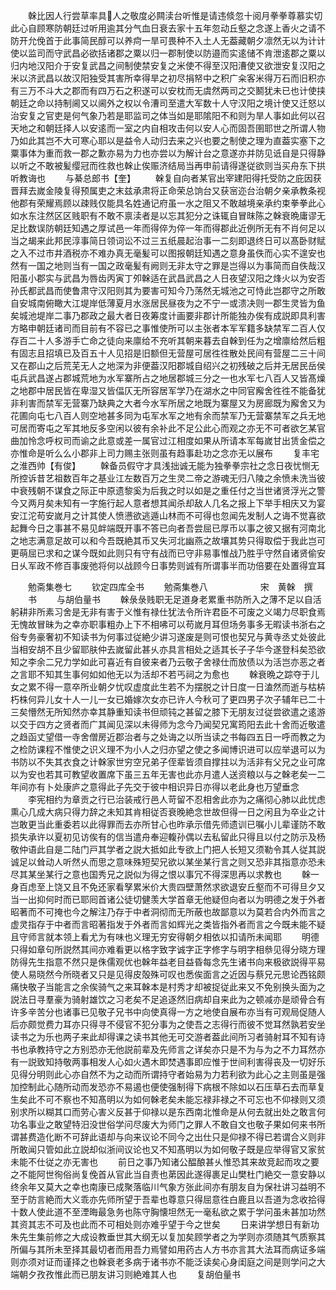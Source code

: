 <!-- { "loadSidebar": true } -->
　　榦比因人行尝草率具人之敬度必闗渎台听惟是请违倐忽十阅月拳拳尊慕实切此心自顾寒防朝廷过听用逾其分气血日衰去家十五年忽动丘壑之念遂上香火之请不防开允俛首于此事简民醇可以养疴一旱可畏种不入土人无葢藏朝夕凛然无以为计计使以监司而守武昌必欲括诸郡之粟以归一郡制使以防邉而实逺储不肯泄逺郡之粟以归内地汉阳介于安复武昌之间制使禁安复之米使不得至汉阳漕使又欲泄安复汉阳之米以济武昌以故汉阳独受其害所幸得旱之初尽捐帑中之积广籴客米得万石而旧积亦有三万不斗大之郡而有四万石之积遂可以安枕而无虞然两司之交鬭犹未已也计使挟朝廷之命以持制阃又以阃外之权以令漕司至遣大军数十人守汉阳之境计使又迁怒以治安复之官吏是何气象乃若是耶监司之体当如是耶隂阳不和则为旱人事如此何以召天地之和朝廷择人以安逺而一室之内自相攻击何以安人心而固吾圉耶世之所谓人物乃如此其岂不大可寒心耶以是益令人动归去来之兴也要之制使之理为直葢实塞下之粟事体为重而救一郡之歉亦易为力也亦尝以为解计台之意遂亦并防见诋自是只得静以听之不敢被髪缨冠而徃救也榦止俟赈济结局当再申前请得遂従欲则当买舟东下拱听教诲也
　　与綦总郎书【奎】
　　榦复自向者某官出宰建阳得托受防之庇因获晋拜去嵗金陵复得预属吏之末兹承肃将正命荣总饷台又获宻迩台治朝夕亲承教条视他郡有荣耀焉顾以疎贱仅能具名姓通记府虽一水之阻又不敢越境亲承约束拳拳此心如水东注然区区贱职有不敢不禀渎者是以忘其犯分之诛辄自冒昩陈之榦衰晩庸谬无足比数误防朝廷知遇之厚试邑一年而得倅为倅一年而得郡此近例所无有不肖何足以当之朅来此邦民淳事简日领词讼不过三五纸晨起治事一二刻即退终日可以髙卧财赋之入不过市井酒税亦不难办真无毫髪可以图报朝廷知遇之意身虽佚而心实不遑安也然有一国之地则当有一国之政毫髪有阙则无非太守之罪是岂得以为事简而自佚哉汉阳虽小郡实与武昌为唇齿丙寅丁夘榦适在武昌武昌之人日夜望汉阳之烽火以为安否孙氏都武昌而使鲁肃守汉阳则其为要害可知今乃荡然无城池之可恃此岂郡守之所敢自安城南俯瞰大江堤岸低薄夏月水涨居民昼夜为之不宁一或溃决则一郡生灵皆为鱼矣城池堤岸二事乃郡政之最大者日夜筹度计画要非郡计所能独办俟有成説即具利害方略申朝廷诸司而目前有不容已之事惟使所可以主张者本军军籍多缺禁军二百人仅存百二十人多游手亡命之徒向来廪给不充听其朝来暮去自榦到任为之增廪给然后粗有固志且招填已及百五十人见招是旧额但无营屋可居徃徃散处民间有营屋二三十间又在郡山之后荒芜无人之地深为非便葢汉阳郡城自绍兴之初残破之后并无居民岳侯屯兵武昌遂占郡城荒地为水军寨所占之地居郡城三分之一也水军七八百人又皆髙燥之地郡中居民皆在卑湿又皆偪仄无所容居军学乃在湖水之中同官廨舍徃徃不能备犹非利害而禁军无营寨乃缺典之大者今水军所居之地既为寨屋又为房廊既为廨舍又为花圃向屯七八百人则空地甚多同为屯军水军之地有余而禁军乃无营寨禁军之兵无地可居而寄屯之军其地反多空闲以彼有余补此不足公此心而观之亦无不可者欲乞某官曲加怜念呼权司而谕之此意或差一属官过江相度如果从所请本军每嵗甘出赁金偿之亦惟命是听么么小郡非上司力赐主张则虽有趋事赴功之念亦无以展布
　　复丰宅之淮西帅【有俊】
　　榦备员假守才具浅拙诚无能为独拳拳宗社之念日夜忧恻无所控诉昔艺祖数百年之基业江左数百万之生灵二帝之游魂无归八陵之余愤未洗当彼中衰残朝不谋食之际正中原遗黎奚为后我之时以如是之重任付之当世诸贤浮光之警今又两月矣未知有一字施行起人意者想其闻杀却敌人几名之报上下举手相庆又为宴安江沱苟安嵗月之计其使人愤懑欲逃遁山林而不可得也忽闻先发制人之诲不觉喜欲起舞今日之事甚不易见衅端既开事不答已向者吾尝屈已厚币以事之彼又据有河南北之地志满意足故可以和今吾既絶其币又失河北幽燕之故壤其势只得取偿于我此岂可更萌屈已求和之谋今既如此则只有守有战而已守非易事惟战乃胜乎守然自诸贤偷安日乆军政不修百事废弛将何以战顾今日事势则诚有所谓事半而功倍要在处置得宜耳












　　勉斋集巻七
　　钦定四库全书
　　勉斋集巻八　　　　　　宋　黄榦　撰
　　书
　　与胡伯量书
　　榦彔彔贱职无足道身老累重书防所入之薄不足以自活躬耕非所素习舍是无非有害于义惟有禄仕犹法令所许君臣不可废之义竭力尽职食焉无愧故冒昧为之幸亦职事粗办上下不相咈可以苟嵗月耳但场务事多无暇读书浙右之俗专务豪奢初不知读书为何事过従絶少讲习遂废是则可恨也契兄与黄寺丞丈处彼此当相安胡不且少留耶肤仲去嵗留此甚乆亦具言相处之适其长子子华今遂登科矣恐欲知之李余二兄力学如此可喜近有自彼来者乃云敬子舍禄仕而放债以为活岂亦恶之者之言耶不知其生事何如如他无以为活却不若丐祠之为愈也
　　榦衰晩之踪夺于儿女之累不得一意卒所业朝夕忧叹虚度此生若不为摆脱之计日度一日溘然而逝与枯枿朽株何异儿女十人一儿一女已婚嫁次女亦已许人今秋可了更四男子次子辅年已二十三矣懵然无所知然亦幸其静重知读书但顽钝之甚留之膝下无朋友过従尝欲遣之逺游以交于四方之贤者而广其闻见深以未得师为念今乃闻契兄寓筠阳去此十舍而近敬遣之趋函丈望借一寺舍僧房近郡治者与之处诲之以所当读之书每四五日一呼而教之为之检防课程不惟使之识义理不为小人之归亦望之使之多闻博识进可以应举退可以为书防以不失其衣食之计榦家世穷空兄弟子侄辈皆须自撑拄以为活非有父兄之业可席以为安也若其可教望收置席下虽三五年无害也此亦月遣人送资粮以与之榦老矣一二年间亦有卜处康庐之意得此子先交于彼中相识异日亦得以老此身也万望垂念
　　李宪相约为章贡之行已治装戒行邑人苛留不忍相舍此亦为之痛彻心肺以此忧虑熏心几成大病只得力辞之未知其肯相従否衰晚絶念世故但得一日之闲且为卒业之计岂敢更当此重委若以此得罪而去亦所甘心也昨承示借先师遗训已嘱小儿辈谨防不敢损失承许以夏初见访俟有的信当遣舟奉迎輹孙偶以去私留此只得且以付之防示及杨敬仲语此自是二陆门戸其学者之説大抵如此专欲上门把人长短又须勒令其人従其説诚足以耸动人听然乆而思之意味殊短契兄欲以某坐某行言之则又恐非其指意亦恐未尽其某坐某行之意也国秀兄之説似为得之恨以事冗不得深思再以求教也
　　榦一身百虑至上饶又且不免还家看孥累米价大贵四壁萧然求欲退安丘壑而不可得旦夕又当一出抑何时而已耶囘首诸公徒切健羡大学首章无他疑但向者以为明德之发于外者昭著而不可掩也今之解注乃存于中者洞彻而无所蔽也故鄙意以为莫若合内外而言之虚灵指存于中者而言昭著指发于外者而言如辉光之类皆指外者而言之今既未能不疑且守师言就本领上看尤为有味也义理无穷安得朝夕相依以扣请所未闻耶
　　明德只得如章句所説然其间亦难看更以格字致字诚字正字修字与明字相叅见得分晓方理防得先生指意不然只是侏儒观优也榦年益老目益昏每念先生诸书向来极欲説得平易使人易晓然今所晓者又只是见得皮殻殊可叹也悉俟面言之近因与蔡兄元思论西铭颇痛快敬子当能言之余俟骑气之来耳榦本是村秀才却被捉従此来又不免别换头面为之説法日寻羣豪为骑射雄饮之习老矣不足追逐然旧病却自来此为之顿减亦是顽骨合有许多辛苦分也诸事已见敬子兄书中向使真得一方之地使自展布亦当有可观局促随人后亦颇觉费力耳亦只得寻不侵官不犯分事为之使吾之志得行而彼不觉耳然孰若安坐读书之为乐也两子来此却得课之读书其他无可交游者葢此间所习者骑射耳不知有诗书也承教持守之方别恐亦无他説前辈及先师言之详矣亦只是不为与为之不力耳然亦有一説致知持敬两事相发人心如火遇木即焚遇事即应惟于世间利害得丧及一切好乐见得分明则此心亦自然不为之动而所谓持守者始易为力若利欲为此心之主则虽是强加控制此心随所动而发恐亦不易遏也便使强制得下病根不除如以石压草石去而草复生矣此不可不察也不知髙明以为如何榦老矣未能忘禄非禄之不可忘也不仰禄则又须别求所以糊其口而劳心害义反甚于仰禄以是东西南北惟命是从何去就出处之敢言何功名事业之敢望特汨没世俗学问尽废大为师门之罪人不敢自文也敬子果如何来书所谓甚费造化断不可辞此语却与向来议论不同今之出仕只是仰禄不得已若谓合义则非所敢闻只管如此立説却似浙间议论也又不知髙明以为如何敬子既是应举得官又家贫未能不仕従之亦无害也
　　前日之事乃知诸公醖酿甚乆惟恐其来故竞起而攻之要之不能阿世徇俗尚复俛首从官此当自责也苐因此遂得裹足山樊杜门絶交一意安静以终余年又莫大之幸也南康已成聚落临川气象方张此间亦有朋友自为保社讲习益明不至于防言絶而大义乖亦先师所望于吾辈也尊意只得屈意徃白鹿且以吾道为念收拾得十数人使此道不至湮晦最急务也陈守胸懐坦然无一毫私欲之累于学问虽未甚加功然其资其志不可及也此而不可相处则亦难乎望于今之世矣
　　日来讲学想日有新功朱先生集前修之大成设教垂世其大纲无以复加矣顾学者之为学则亦须随其气质察其所偏与其所未至择其最切者而用吾力焉譬如用药古人方书亦言其大法耳而病证多端则亦须对证而谨择之也榦衰老多病于诸书亦不能泛读矣心身闺庭之间是则学问之大端朝夕孜孜惟此而已朋友讲习则絶难其人也
　　复胡伯量书
